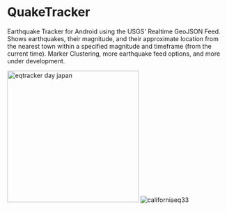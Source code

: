 # QuakeTracker
Earthquake Tracker for Android using the USGS' Realtime GeoJSON Feed. Shows earthquakes, their magnitude, and their approximate location from the nearest town within a specified magnitude and timeframe (from the current time). Marker Clustering, more earthquake feed options, and more under development.

<img width="302" alt="eqtracker day japan" src="https://cloud.githubusercontent.com/assets/5043777/24325341/386c3f82-116d-11e7-9dff-157471f4084a.png">  ![californiaeq33](https://cloud.githubusercontent.com/assets/5043777/24325377/f31772fc-116d-11e7-9bf2-bc47db0bbe8a.png)
